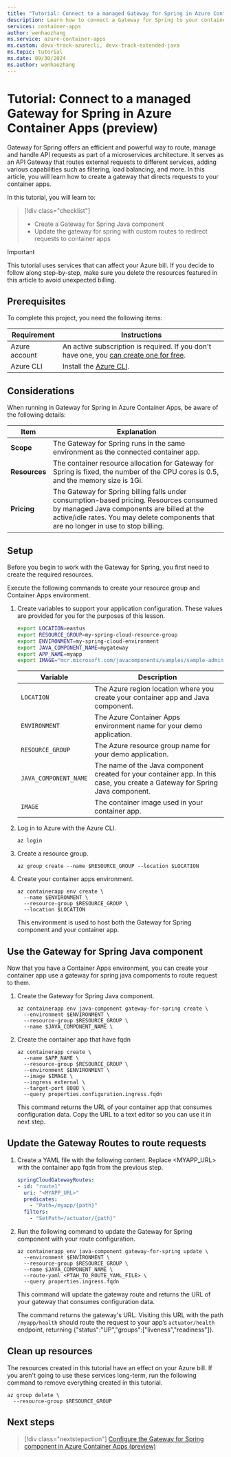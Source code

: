 ```yaml
---
title: "Tutorial: Connect to a managed Gateway for Spring in Azure Container Apps (preview)"
description: Learn how to connect a Gateway for Spring to your container app.
services: container-apps
author: wenhaozhang
ms.service: azure-container-apps
ms.custom: devx-track-azurecli, devx-track-extended-java
ms.topic: tutorial
ms.date: 09/30/2024
ms.author: wenhaozhang
---
```


# Tutorial: Connect to a managed Gateway for Spring in Azure Container Apps (preview)

Gateway for Spring offers an efficient and powerful way to route, manage and handle API requests as part of a microservices architecture. It serves as an API Gateway that routes external requests to different services, adding various capabilities such as filtering, load balancing, and more. In this article, you will learn how to create a gateway that directs requests to your container apps.

In this tutorial, you will learn to:

> [!div class="checklist"]
> * Create a Gateway for Spring Java component
> * Update the gateway for spring with custom routes to redirect requests to container apps

> [!IMPORTANT]
> This tutorial uses services that can affect your Azure bill. If you decide to follow along step-by-step, make sure you delete the resources featured in this article to avoid unexpected billing.

## Prerequisites

To complete this project, you need the following items:

| Requirement  | Instructions |
|--|--|
| Azure account | An active subscription is required. If you don't have one, you [can create one for free](https://azure.microsoft.com/free/). |
| Azure CLI | Install the [Azure CLI](/cli/azure/install-azure-cli).|

## Considerations

When running in Gateway for Spring in Azure Container Apps, be aware of the following details:

| Item | Explanation |
|---|---|
| **Scope** | The Gateway for Spring runs in the same environment as the connected container app. |
| **Resources** | The container resource allocation for Gateway for Spring is fixed, the number of the CPU cores is 0.5, and the memory size is 1Gi. |
| **Pricing** | The Gateway for Spring billing falls under consumption-based pricing. Resources consumed by managed Java components are billed at the active/idle rates. You may delete components that are no longer in use to stop billing. |

## Setup

Before you begin to work with the Gateway for Spring, you first need to create the required resources.

Execute the following commands to create your resource group and Container Apps environment.

1. Create variables to support your application configuration. These values are provided for you for the purposes of this lesson.

    ```bash
    export LOCATION=eastus
    export RESOURCE_GROUP=my-spring-cloud-resource-group
    export ENVIRONMENT=my-spring-cloud-environment
    export JAVA_COMPONENT_NAME=mygateway
    export APP_NAME=myapp
    export IMAGE="mcr.microsoft.com/javacomponents/samples/sample-admin-for-spring-client:latest"
    ```

    | Variable | Description |
    |---|---|
    | `LOCATION` | The Azure region location where you create your container app and Java component. |
    | `ENVIRONMENT` | The Azure Container Apps environment name for your demo application. |
    | `RESOURCE_GROUP` | The Azure resource group name for your demo application. |
    | `JAVA_COMPONENT_NAME` | The name of the Java component created for your container app. In this case, you create a Gateway for Spring Java component.  |
    | `IMAGE` | The container image used in your container app. |

1. Log in to Azure with the Azure CLI.

    ```azurecli
    az login
    ```

1. Create a resource group.

    ```azurecli
    az group create --name $RESOURCE_GROUP --location $LOCATION
    ```

1. Create your container apps environment.

    ```azurecli
    az containerapp env create \
      --name $ENVIRONMENT \
      --resource-group $RESOURCE_GROUP \
      --location $LOCATION
    ```

    This environment is used to host both the Gateway for Spring component and your container app.

## Use the Gateway for Spring Java component

Now that you have a Container Apps environment, you can create your container app use a gateway for spring java compoments to route request to them.

1. Create the Gateway for Spring Java component.

    ```azurecli
    az containerapp env java-component gateway-for-spring create \
      --environment $ENVIRONMENT \
      --resource-group $RESOURCE_GROUP \
      --name $JAVA_COMPONENT_NAME \
    ```

1. Create the container app that have fqdn

    ```azurecli
    az containerapp create \
      --name $APP_NAME \
      --resource-group $RESOURCE_GROUP \
      --environment $ENVIRONMENT \
      --image $IMAGE \
      --ingress external \
      --target-port 8080 \
      --query properties.configuration.ingress.fqdn
    ```

    This command returns the URL of your container app that consumes configuration data. Copy the URL to a text editor so you can use it in next step.

## Update the Gateway Routes to route requests

1. Create a YAML file with the following content. Replace <MYAPP_URL> with the container app fqdn from the previous step.

    ```yaml
    springCloudGatewayRoutes:
    - id: "route1"
      uri: "<MYAPP_URL>"
      predicates:
        - "Path=/myapp/{path}"
      filters:
        - "SetPath=/actuator/{path}"
    ```

1. Run the following command to update the Gateway for Spring component with your route configuration.

    ```azurecli
    az containerapp env java-component gateway-for-spring update \
      --environment $ENVIRONMENT \
      --resource-group $RESOURCE_GROUP \
      --name $JAVA_COMPONENT_NAME \ 
      --route-yaml <PTAH_TO_ROUTE_YAML_FILE> \
      --query properties.ingress.fqdn
    ```
    This command will update the gateway route and returns the URL of your gateway that consumes configuration data. 

    The command returns the gateway's URL. Visiting this URL with the path `/myapp/health` should route the request to your app’s `actuator/health` endpoint, returning {"status":"UP","groups":["liveness","readiness"]}.

## Clean up resources

The resources created in this tutorial have an effect on your Azure bill. If you aren't going to use these services long-term, run the following command to remove everything created in this tutorial.

```azurecli
az group delete \
  --resource-group $RESOURCE_GROUP
```

## Next steps

> [!div class="nextstepaction"]
> [Configure the Gateway for Spring component in Azure Container Apps (preview)](java-gateway-for-spring-usage.md)